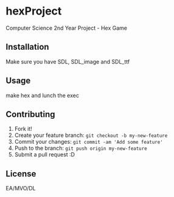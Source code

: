 # hexProject

Computer Science 2nd Year Project - Hex Game

## Installation

Make sure you have SDL, SDL_image and SDL_ttf

## Usage

make hex
and lunch the exec

## Contributing

1. Fork it!
2. Create your feature branch: `git checkout -b my-new-feature`
3. Commit your changes: `git commit -am 'Add some feature'`
4. Push to the branch: `git push origin my-new-feature`
5. Submit a pull request :D

## License

EA/MVO/DL 
